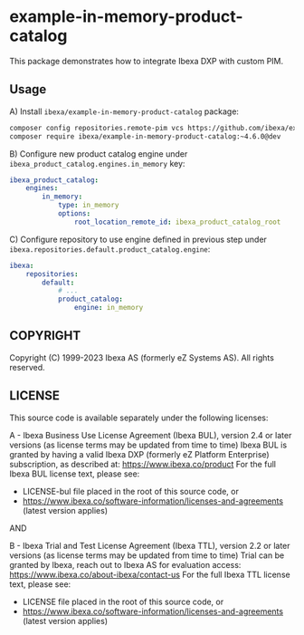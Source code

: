 # example-in-memory-product-catalog

This package demonstrates how to integrate Ibexa DXP with custom PIM.  

<!-- This package contains the ... functionality for [Ibexa DXP](ibexa.co). -->

## Usage

A) Install `ibexa/example-in-memory-product-catalog` package:

```sh
composer config repositories.remote-pim vcs https://github.com/ibexa/example-in-memory-product-catalog
composer require ibexa/example-in-memory-product-catalog:~4.6.0@dev
```

B) Configure new product catalog engine under `ibexa_product_catalog.engines.in_memory` key:

```yaml
ibexa_product_catalog:
    engines:
        in_memory:
            type: in_memory
            options:
                root_location_remote_id: ibexa_product_catalog_root
```

C) Configure repository to use engine defined in previous step under `ibexa.repositories.default.product_catalog.engine`:

```yaml
ibexa:
    repositories:
        default:
            # ...
            product_catalog:
                engine: in_memory
```

## COPYRIGHT

Copyright (C) 1999-2023 Ibexa AS (formerly eZ Systems AS). All rights reserved.

## LICENSE

This source code is available separately under the following licenses:

A - Ibexa Business Use License Agreement (Ibexa BUL),
version 2.4 or later versions (as license terms may be updated from time to time)
Ibexa BUL is granted by having a valid Ibexa DXP (formerly eZ Platform Enterprise) subscription,
as described at: https://www.ibexa.co/product
For the full Ibexa BUL license text, please see:
- LICENSE-bul file placed in the root of this source code, or
- https://www.ibexa.co/software-information/licenses-and-agreements (latest version applies)

AND

B - Ibexa Trial and Test License Agreement (Ibexa TTL),
version 2.2 or later versions (as license terms may be updated from time to time)
Trial can be granted by Ibexa, reach out to Ibexa AS for evaluation access: https://www.ibexa.co/about-ibexa/contact-us
For the full Ibexa TTL license text, please see:
- LICENSE file placed in the root of this source code, or
- https://www.ibexa.co/software-information/licenses-and-agreements (latest version applies)
